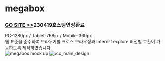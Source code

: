 # megabox
### [GO SITE >>](http://sitetestuser2.dothome.co.kr/megabox-master/)230419호스팅연장완료
PC-1280px /  Tablet-768px /  Mobile-360px<br>
웹 표준을 준수하여 브라우저별 크로스 브라우징과 Internet explore 버전별 호환이 가능하도록 제작하였습니다.<br>
![megabox mock up](https://user-images.githubusercontent.com/48042650/69003014-18fbd100-093e-11ea-845e-4773e8950a3c.jpg)
![kcc_main_design](https://user-images.githubusercontent.com/48042650/69003115-d0ddae00-093f-11ea-8228-6cc2e31597d4.jpg)
